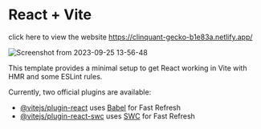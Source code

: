 # React + Vite 
click here to view the website https://clinquant-gecko-b1e83a.netlify.app/

![Screenshot from 2023-09-25 13-56-48](https://github.com/ilanchezhian-m/Bussinesscard/assets/83200533/26716b3a-210f-417f-93a3-699f75cdbf7a)

This template provides a minimal setup to get React working in Vite with HMR and some ESLint rules.

Currently, two official plugins are available:

- [@vitejs/plugin-react](https://github.com/vitejs/vite-plugin-react/blob/main/packages/plugin-react/README.md) uses [Babel](https://babeljs.io/) for Fast Refresh
- [@vitejs/plugin-react-swc](https://github.com/vitejs/vite-plugin-react-swc) uses [SWC](https://swc.rs/) for Fast Refresh
